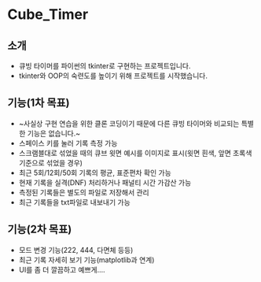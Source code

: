 # Cube_Timer
## 소개
* 큐빙 타이머를 파이썬의 tkinter로 구현하는 프로젝트입니다.
* tkinter와 OOP의 숙련도를 높이기 위해 프로젝트를 시작했습니다.
## 기능(1차 목표)
* ~사실상 구현 연습을 위한 클론 코딩이기 때문에 다른 큐빙 타이머와 비교되는 특별한 기능은 없습니다.~
* 스페이스 키를 눌러 기록 측정 가능
* 스크램블대로 섞었을 때의 큐브 윗면 예시를 이미지로 표시(윗면 흰색, 앞면 초록색 기준으로 섞었을 경우)
* 최근 5회/12회/50회 기록의 평균, 표준편차 확인 가능
* 현재 기록을 실격(DNF) 처리하거나 패널티 시간 가감산 가능
* 측정된 기록들은 별도의 파일로 저장해서 관리
* 최근 기록들을 txt파일로 내보내기 가능
## 기능(2차 목표)
* 모드 변경 기능(222, 444, 다면체 등등)
* 최근 기록 자세히 보기 기능(matplotlib과 연계)
* UI를 좀 더 깔끔하고 예쁘게....

